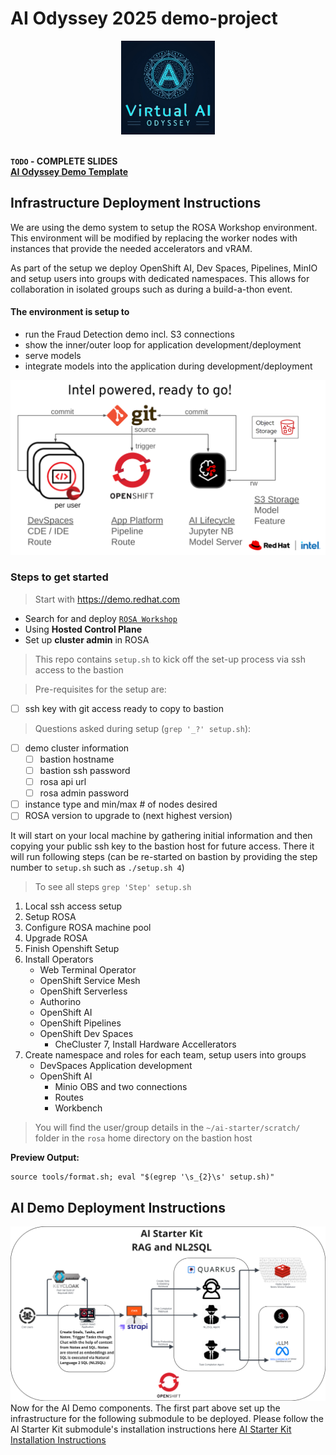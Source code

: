 # AI Odyssey 2025 demo-project
<div align="center">
<img src="./VirtualAIOdysseyLogo.png" width="150" height="150">
</div>
<br/>

<b>`TODO` - COMPLETE SLIDES</b>
<br/><b>[AI Odyssey Demo Template](https://docs.google.com/presentation/d/1hNml-zEJ53uW1xOFJHf4zDsSAr4EoOBY0MFTheHTV5I/edit?usp=sharing)</b>

## Infrastructure Deployment Instructions
We are using the demo system to setup the ROSA Workshop environment. 
This environment will be modified by replacing the worker nodes with instances that provide the needed accelerators and vRAM.

As part of the setup we deploy OpenShift AI, Dev Spaces, Pipelines, MinIO and setup users into groups with dedicated namespaces. This allows for collaboration in isolated groups such as during a build-a-thon event.

#### The environment is setup to
 * run the Fraud Detection demo incl. S3 connections
 * show the inner/outer loop for application development/deployment
 * serve models
 * integrate models into the application during development/deployment

![Ecosystem Overview](img/ecosystem-overview.png)

### Steps to get started
> Start with https://demo.redhat.com
* Search for and deploy [`ROSA Workshop`](https://catalog.demo.redhat.com/catalog/babylon-catalog-prod/order/sandboxes-gpte.rosa-mobb.prod) 
* Using **Hosted Control Plane**
* Set up **cluster admin** in ROSA

> This repo contains `setup.sh` to kick off the set-up process via ssh access to the bastion

> Pre-requisites for the setup are:
- [ ] ssh key with git access ready to copy to bastion

> Questions asked during setup (`grep '_?' setup.sh`):
- [ ] demo cluster information
  - [ ] bastion hostname
  - [ ] bastion ssh password
  - [ ] rosa api url
  - [ ] rosa admin password
- [ ] instance type and min/max # of nodes desired
- [ ] ROSA version to upgrade to (next highest version)

It will start on your local machine by gathering initial information and then copying your public ssh key to the bastion host for future access. There it will run following steps (can be re-started on bastion by providing the step number to `setup.sh` such as `./setup.sh 4`)

> To see all steps `grep 'Step' setup.sh`

1. Local ssh access setup
2. Setup ROSA
3. Configure ROSA machine pool
4. Upgrade ROSA
5. Finish Openshift Setup
6. Install Operators
   * Web Terminal Operator
   * OpenShift Service Mesh
   * OpenShift Serverless
   * Authorino
   * OpenShift AI
   * OpenShift Pipelines
   * OpenShift Dev Spaces
     * CheCluster
7, Install Hardware Accellerators
8. Create namespace and roles for each team, setup users into groups
   * DevSpaces Application development 
   * OpenShift AI 
     * Minio OBS and two connections
     * Routes
     * Workbench

> You will find the user/group details in the `~/ai-starter/scratch/` folder in the `rosa` home directory on the bastion host

**Preview Output:**
```
source tools/format.sh; eval "$(egrep '\s_{2}\s' setup.sh)"
```

## AI Demo Deployment Instructions
![ai-hackathon-starter](architecture.png)
Now for the AI Demo components. The first part above set up the infrastructure for the following submodule to be deployed. Please follow the AI Starter Kit submodule's installation instructions here
[AI Starter Kit Installation Instructions](https://github.com/purefield-demo-team/ai-hackathon-starter)

